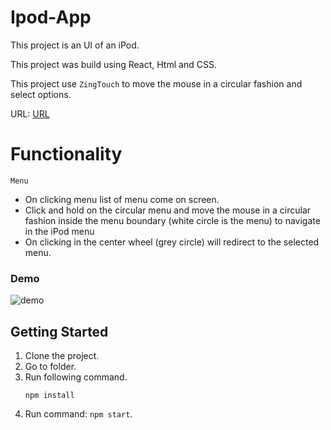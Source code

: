 # Ipod-App

This project is an UI of an iPod.

This project was build using React, Html and CSS.

This project use `ZingTouch` to move the mouse in a circular fashion and select options.

URL: [URL](https://rohansharma06.github.io/iPod-app/)

# Functionality

`Menu`

- On clicking menu list of menu come on screen.
- Click and hold on the circular menu and move the mouse in a circular fashion inside the menu boundary (white circle is the menu) to navigate in the iPod menu
- On clicking in the center wheel (grey circle) will redirect to the selected menu.

### Demo

![demo](/gif/ipodApp.gif)

## Getting Started

1. Clone the project.
2. Go to folder.
3. Run following command.
   ```
   npm install
   ```
4. Run command: `npm start`.
